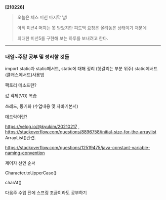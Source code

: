 **[210226]**



> 오늘은 체스 미션 마지막 날!
>
> 아직 미션4 머지는 못 받았지만 피드백 요청은 올려놓은 상태이기 때문에
>
> 최대한 미션5를 구현해 보는 하루를 보내려고 한다.



---



### 내일~주말 공부 및 정리할 것들

import static과 static메서드, static에 대해 정리 (헷갈리는 부분 위주)
static메서드(클래스메서드)사용법



팩토리 메소드란?



값 객체(VO) 복습



쓰레드, 동기화 (수업내용 및 자바기본서)



데드락이란?



https://velog.io/@kyukim/20210217 , https://stackoverflow.com/questions/8896758/initial-size-for-the-arraylist ArrayList()관련.



https://stackoverflow.com/questions/12519475/java-constant-variable-naming-convention

제어자 선언 순서



Character.toUpperCase()

charAt()



다음주 수업 전에 스프링 조금이라도 공부하기
